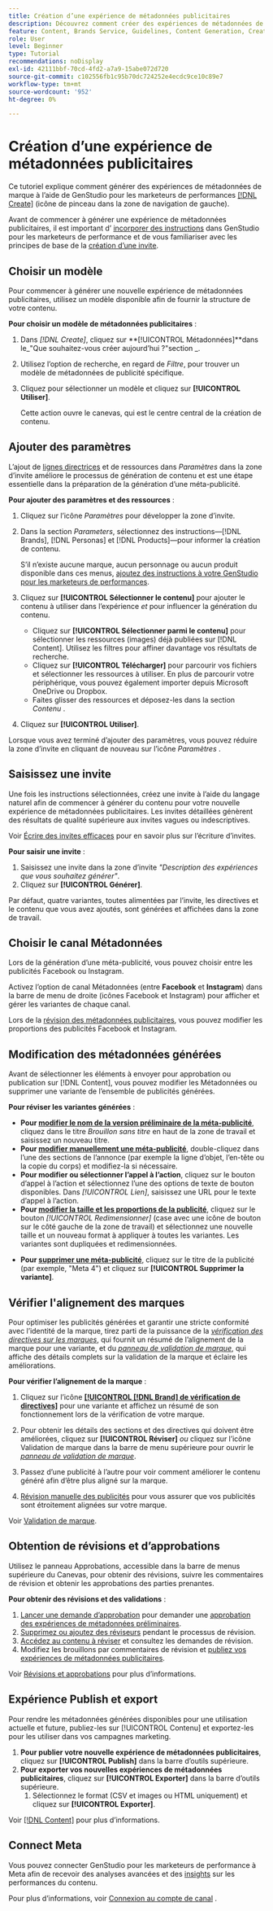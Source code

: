 ```yaml
---
title: Création d’une expérience de métadonnées publicitaires
description: Découvrez comment créer des expériences de métadonnées de marque (pour Facebook ou Instagram) avec Adobe GenStudio pour les marketeurs de performances.
feature: Content, Brands Service, Guidelines, Content Generation, Create, Experiences, Variant Generation
role: User
level: Beginner
type: Tutorial
recommendations: noDisplay
exl-id: 42111bbf-70cd-4fd2-a7a9-15abe072d720
source-git-commit: c102556fb1c95b70dc724252e4ecdc9ce10c89e7
workflow-type: tm+mt
source-wordcount: '952'
ht-degree: 0%

---
```


# Création d’une expérience de métadonnées publicitaires

Ce tutoriel explique comment générer des expériences de métadonnées de marque à l’aide de GenStudio pour les marketeurs de performances [[!DNL Create]](/help/user-guide/create/overview.md) (icône de pinceau dans la zone de navigation de gauche).

Avant de commencer à générer une expérience de métadonnées publicitaires, il est important d’ [incorporer des instructions](/help/user-guide/guidelines/add-guidelines.md) dans GenStudio pour les marketeurs de performance et de vous familiariser avec les principes de base de la [création d’une invite](/help/user-guide/effective-prompts.md).

## Choisir un modèle

Pour commencer à générer une nouvelle expérience de métadonnées publicitaires, utilisez un modèle disponible afin de fournir la structure de votre contenu.

**Pour choisir un modèle de métadonnées publicitaires** :

1. Dans _[!DNL Create]_, cliquez sur **[!UICONTROL Métadonnées]**dans le_&quot;Que souhaitez-vous créer aujourd’hui ?&quot;section _.
1. Utilisez l’option de recherche, en regard de _Filtre_, pour trouver un modèle de métadonnées de publicité spécifique.
1. Cliquez pour sélectionner un modèle et cliquez sur **[!UICONTROL Utiliser]**.

   Cette action ouvre le canevas, qui est le centre central de la création de contenu.

## Ajouter des paramètres

L’ajout de [lignes directrices](/help/user-guide/guidelines/overview.md) et de ressources dans _Paramètres_ dans la zone d’invite améliore le processus de génération de contenu et est une étape essentielle dans la préparation de la génération d’une méta-publicité.

**Pour ajouter des paramètres et des ressources** :

1. Cliquez sur l’icône _Paramètres_ pour développer la zone d’invite.
1. Dans la section _Parameters_, sélectionnez des instructions—[!DNL Brands], [!DNL Personas] et [!DNL Products]—pour informer la création de contenu.

   S’il n’existe aucune marque, aucun personnage ou aucun produit disponible dans ces menus, [ ajoutez des instructions à votre GenStudio pour les marketeurs de performances](/help/user-guide/guidelines/add-guidelines.md).

1. Cliquez sur **[!UICONTROL Sélectionner le contenu]** pour ajouter le contenu à utiliser dans l’expérience *et* pour influencer la génération du contenu.
   * Cliquez sur **[!UICONTROL Sélectionner parmi le contenu]** pour sélectionner les ressources (images) déjà publiées sur [!DNL Content]. Utilisez les filtres pour affiner davantage vos résultats de recherche.
   * Cliquez sur **[!UICONTROL Télécharger]** pour parcourir vos fichiers et sélectionner les ressources à utiliser. En plus de parcourir votre périphérique, vous pouvez également importer depuis Microsoft OneDrive ou Dropbox.
   * Faites glisser des ressources et déposez-les dans la section _Contenu_ .
1. Cliquez sur **[!UICONTROL Utiliser]**.

Lorsque vous avez terminé d’ajouter des paramètres, vous pouvez réduire la zone d’invite en cliquant de nouveau sur l’icône _Paramètres_ .

## Saisissez une invite

Une fois les instructions sélectionnées, créez une invite à l’aide du langage naturel afin de commencer à générer du contenu pour votre nouvelle expérience de métadonnées publicitaires. Les invites détaillées génèrent des résultats de qualité supérieure aux invites vagues ou indescriptives.

Voir [Écrire des invites efficaces](/help/user-guide/effective-prompts.md) pour en savoir plus sur l’écriture d’invites.

**Pour saisir une invite** :

1. Saisissez une invite dans la zone d’invite _&quot;Description des expériences que vous souhaitez générer&quot;_.
1. Cliquez sur **[!UICONTROL Générer]**.

Par défaut, quatre variantes, toutes alimentées par l’invite, les directives et le contenu que vous avez ajoutés, sont générées et affichées dans la zone de travail.

## Choisir le canal Métadonnées

Lors de la génération d’une méta-publicité, vous pouvez choisir entre les publicités Facebook ou Instagram.

Activez l’option de canal Métadonnées (entre **Facebook** et **Instagram**) dans la barre de menu de droite (icônes Facebook et Instagram) pour afficher et gérer les variantes de chaque canal.

Lors de la [révision des métadonnées publicitaires](#revise-generated-meta-ads), vous pouvez modifier les proportions des publicités Facebook et Instagram.

## Modification des métadonnées générées

Avant de sélectionner les éléments à envoyer pour approbation ou publication sur [!DNL Content], vous pouvez modifier les Métadonnées ou supprimer une variante de l’ensemble de publicités générées.

**Pour réviser les variantes générées** :

* **Pour [modifier le nom de la version préliminaire de la méta-publicité](/help/user-guide/create/manage-variants.md#change-draft-name)**, cliquez dans le titre _Brouillon sans titre_ en haut de la zone de travail et saisissez un nouveau titre.
* **Pour [modifier manuellement une méta-publicité](/help/user-guide/create/manage-variants.md#manually-edit-text)**, double-cliquez dans l’une des sections de l’annonce (par exemple la ligne d’objet, l’en-tête ou la copie du corps) et modifiez-la si nécessaire.
* **Pour modifier ou sélectionner l’appel à l’action**, cliquez sur le bouton d’appel à l’action et sélectionnez l’une des options de texte de bouton disponibles. Dans _[!UICONTROL Lien]_, saisissez une URL pour le texte d’appel à l’action.
* **Pour [modifier la taille et les proportions de la publicité](/help/user-guide/create/manage-variants.md#change-aspect-ratio)**, cliquez sur le bouton _[!UICONTROL Redimensionner]_ (case avec une icône de bouton sur le côté gauche de la zone de travail) et sélectionnez une nouvelle taille et un nouveau format à appliquer à toutes les variantes. Les variantes sont dupliquées et redimensionnées.
<!-- * **To [regenerate a section of a variant](/help/user-guide/create/manage-variants.md#re-generate-sections)**, click an editable text field and use the _[!UICONTROL Suggested edits]_ options or enter a new prompt and click **[!UICONTROL Generate]**.
* **To [crop or reposition images](/help/user-guide/create/manage-variants.md#crop-assets)**, hover over an image, click **[!UICONTROL Apply Crop]**, and adjust the image size and placement. -->
* **Pour [supprimer une méta-publicité](/help/user-guide/create/manage-variants.md#delete-variant)**, cliquez sur le titre de la publicité (par exemple, &quot;Meta 4&quot;) et cliquez sur **[!UICONTROL Supprimer la variante]**.

## Vérifier l&#39;alignement des marques

Pour optimiser les publicités générées et garantir une stricte conformité avec l’identité de la marque, tirez parti de la puissance de la [_vérification des directives sur les marques_](/help/user-guide/guidelines/brand-validation.md#brand-guidelines-check), qui fournit un résumé de l’alignement de la marque pour une variante, et du [_panneau de validation de marque_](/help/user-guide/guidelines/brand-validation.md#brand-validation-panel), qui affiche des détails complets sur la validation de la marque et éclaire les améliorations.

**Pour vérifier l’alignement de la marque** :

1. Cliquez sur l’icône [**[!UICONTROL [!DNL Brand] de vérification de directives]**](/help/user-guide/guidelines/brand-validation.md#brand-guidelines-check) pour une variante et affichez un résumé de son fonctionnement lors de la vérification de votre marque.
1. Pour obtenir les détails des sections et des directives qui doivent être améliorées, cliquez sur **[!UICONTROL Réviser]** _ou_ cliquez sur l’icône Validation de marque dans la barre de menu supérieure pour ouvrir le [_panneau de validation de marque_](/help/user-guide/guidelines/brand-validation.md#brand-validation-panel).

1. Passez d’une publicité à l’autre pour voir comment améliorer le contenu généré afin d’être plus aligné sur la marque.
1. [Révision manuelle des publicités](#revise-generated-meta-ads) pour vous assurer que vos publicités sont étroitement alignées sur votre marque.

Voir [Validation de marque](/help/user-guide/guidelines/brand-validation.md).

## Obtention de révisions et d’approbations

Utilisez le panneau Approbations, accessible dans la barre de menus supérieure du Canevas, pour obtenir des révisions, suivre les commentaires de révision et obtenir les approbations des parties prenantes.

**Pour obtenir des révisions et des validations** :

1. [Lancer une demande d’approbation](/help/user-guide/approvals/request-review.md) pour demander une [approbation des expériences de métadonnées préliminaires](/help/user-guide/approvals/approve-content.md).
1. [Supprimez ou ajoutez des réviseurs](/help/user-guide/approvals/review-and-edit.md#manage-approvals) pendant le processus de révision.
1. [Accédez au contenu à réviser](/help/user-guide/approvals/review-and-edit.md#access-content-for-review) et consultez les demandes de révision.
1. Modifiez les brouillons par commentaires de révision et [publiez vos expériences de métadonnées publicitaires](#publish-and-export-experience).

Voir [Révisions et approbations](/help/user-guide/approvals/overview.md) pour plus d’informations.

## Expérience Publish et export

Pour rendre les métadonnées générées disponibles pour une utilisation actuelle et future, publiez-les sur [!UICONTROL Contenu] et exportez-les pour les utiliser dans vos campagnes marketing.

1. **Pour publier votre nouvelle expérience de métadonnées publicitaires**, cliquez sur **[!UICONTROL Publish]** dans la barre d’outils supérieure.
1. **Pour exporter vos nouvelles expériences de métadonnées publicitaires**, cliquez sur **[!UICONTROL Exporter]** dans la barre d’outils supérieure.
   1. Sélectionnez le format (CSV et images ou HTML uniquement) et cliquez sur **[!UICONTROL Exporter]**.

Voir [[!DNL Content]](/help/user-guide/content/overview.md#search-and-find-approved-content) pour plus d’informations.

## Connect Meta

Vous pouvez connecter GenStudio pour les marketeurs de performance à Meta afin de recevoir des analyses avancées et des [insights](/help/user-guide/insights/overview.md) sur les performances du contenu.

Pour plus d’informations, voir [Connexion au compte de canal](/help/user-guide/insights/connect-channel.md) .
